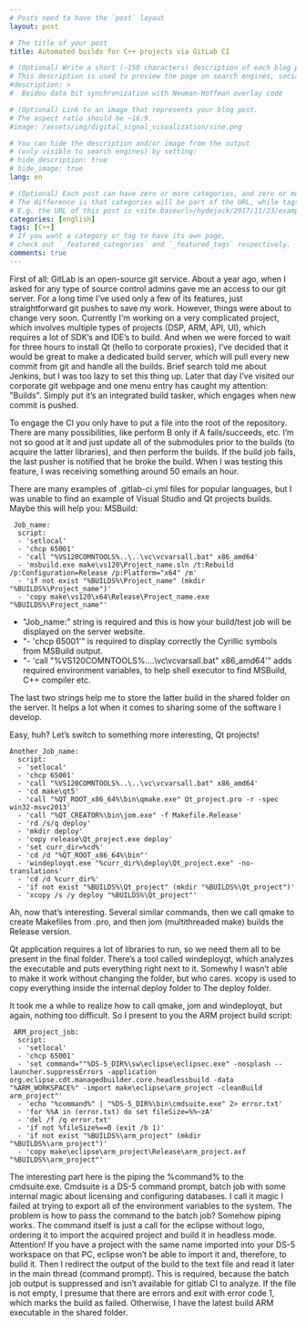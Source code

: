 ```yaml
---
# Posts need to have the `post` layout
layout: post

# The title of your post
title: Automated builds for C++ projects via GitLab CI

# (Optional) Write a short (~150 characters) description of each blog post.
# This description is used to preview the page on search engines, social media, etc.
#description: >
#  Beidou data bit synchronization with Neuman-Hoffman overlay code

# (Optional) Link to an image that represents your blog post.
# The aspect ratio should be ~16:9.
#image: /assets/img/digital_signal_visualization/sine.png

# You can hide the description and/or image from the output
# (only visible to search engines) by setting:
# hide_description: true
# hide_image: true
lang: en

# (Optional) Each post can have zero or more categories, and zero or more tags.
# The difference is that categories will be part of the URL, while tags will not.
# E.g. the URL of this post is <site.baseurl>/hydejack/2017/11/23/example-content/
categories: [english]
tags: [C++]
# If you want a category or tag to have its own page,
# check out `_featured_categories` and `_featured_tags` respectively.
comments: true
---
```


First of all: GitLab is an open-source git service. About a year ago, when I asked for any type of source control admins gave me an access to our git server. For a long time I've used only a few of its features, just straightforward git pushes to save my work. However, things were about to change very soon. Currently I'm working on a very complicated project, which involves multiple types of projects (DSP, ARM, API, UI), which requires a lot of SDK’s and IDE’s to build. And when we were forced to wait for three hours to install Qt (hello to corporate proxies), I’ve decided that it would be great to make a dedicated build server, which will pull every new commit from git and handle all the builds. Brief search told me about Jenkins, but I was too lazy to set this thing up. Later that day I’ve visited our corporate git webpage and one menu entry has caught my attention: "Builds". Simply put it’s an integrated build tasker, which engages when new commit is pushed.

To engage the CI you only have to put a file into the root of the repository. There are many possibilities, like perform B only if A fails/succeeds, etc. I’m not so good at it and just update all of the submodules prior to the builds (to acquire the latter libraries), and then perform the builds. If the build job fails, the last pusher is notified that he broke the build. When I was testing this feature, I was receiving something around 50 emails an hour.

There are many examples of .gitlab-ci.yml files for popular languages, but I was unable to find an example of Visual Studio and Qt projects builds. Maybe this will help you:
MSBuild:

```
 Job_name:  
  script:  
  - 'setlocal'  
  - 'chcp 65001'  
  - 'call "%VS120COMNTOOLS%..\..\vc\vcvarsall.bat" x86_amd64'  
  - 'msbuild.exe make\vs120\Project_name.sln /t:Rebuild /p:Configuration=Release /p:Platform="x64" /m'  
  - 'if not exist "%BUILDS%\Project_name" (mkdir "%BUILDS%\Project_name")'  
  - 'copy make\vs120\x64\Release\Project_name.exe "%BUILDS%\Project_name"'  
```

- "Job_name:" string is required and this is how your build/test job will be displayed on the server website.
- "- 'chcp 65001'" is required to display correctly the Cyrillic symbols from MSBuild output.
- "- 'call "%VS120COMNTOOLS%..\..\vc\vcvarsall.bat" x86_amd64'" adds required environment variables, to help shell executor to find MSBuild, C++ compiler etc.

The last two strings help me to store the latter build in the shared folder on the server. It helps a lot when it comes to sharing some of the software I develop.

Easy, huh? Let’s switch to something more interesting, Qt projects!

```
Another_Job_name:  
  script:  
  - 'setlocal'  
  - 'chcp 65001'  
  - 'call "%VS120COMNTOOLS%..\..\vc\vcvarsall.bat" x86_amd64'  
  - 'cd make\qt5'  
  - 'call "%QT_ROOT_x86_64%\bin\qmake.exe" Qt_project.pro -r -spec win32-msvc2013'  
  - 'call "%QT_CREATOR%\bin\jom.exe" -f Makefile.Release'   
  - 'rd /s/q deploy'  
  - 'mkdir deploy'  
  - 'copy release\Qt_project.exe deploy'  
  - 'set curr_dir=%cd%'  
  - 'cd /d "%QT_ROOT_x86_64%\bin"'  
  - 'windeployqt.exe "%curr_dir%\deploy\Qt_project.exe" -no-translations'  
  - 'cd /d %curr_dir%'  
  - 'if not exist "%BUILDS%\Qt_project" (mkdir "%BUILDS%\Qt_project")'  
  - 'xcopy /s /y deploy "%BUILDS%\Qt_project"'  
```

Ah, now that’s interesting. Several similar commands, then we call qmake to create Makefiles from .pro, and then jom (multithreaded make) builds the Release version.

Qt application requires a lot of libraries to run, so we need them all to be present in the final folder. There’s a tool called windeployqt, which analyzes the executable and puts everything right next to it. Somewhy I wasn’t able to make it work without changing the folder, but who cares. xcopy is used to copy everything inside the internal deploy folder to The deploy folder.

It took me a while to realize how to call qmake, jom and windeployqt, but again, nothing too difficult. So I present to you the ARM project build script:

```
 ARM_project_job:  
  script:  
  - 'setlocal'  
  - 'chcp 65001'  
  - 'set command=""%DS-5_DIR%\sw\eclipse\eclipsec.exe" -nosplash --launcher.suppressErrors -application org.eclipse.cdt.managedbuilder.core.headlessbuild -data "%ARM_WORKSPACE%" -import make\eclipse\arm_project -cleanBuild arm_project"'   
  - 'echo "%command%" | "%DS-5_DIR%\bin\cmdsuite.exe" 2> error.txt'  
  - 'for %%A in (error.txt) do set fileSize=%%~zA'  
  - 'del /f /q error.txt'   
  - 'if not %fileSize%==0 (exit /b 1)'  
  - 'if not exist "%BUILDS%\arm_project" (mkdir "%BUILDS%\arm_project")'  
  - 'copy make\eclipse\arm_project\Release\arm_project.axf "%BUILDS%\arm_project"'  
```

The interesting part here is the piping the %command% to the cmdsuite.exe. Cmdsuite is a DS-5 command prompt, batch job with some internal magic about licensing and configuring databases. I call it magic I failed at trying to export all of the environment variables to the system. The problem is how to pass the command to the batch job? Somehow piping works. The command itself is just a call for the eclipse without logo, ordering it to import the acquired project and build it in headless mode. Attention! If you have a project with the same name imported into your DS-5 workspace on that PC, eclipse won’t be able to import it and, therefore, to build it. Then I redirect the output of the build to the text file and read it later in the main thread (command prompt). This is required, because the batch job output is suppressed and isn’t available for gitlab CI to analyze. If the file is not empty, I presume that there are errors and exit with error code 1, which marks the build as failed. Otherwise, I have the latest build ARM executable in the shared folder.                 
